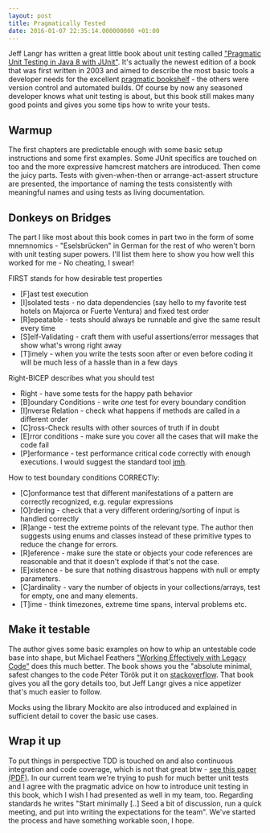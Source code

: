 ```yaml
---
layout: post
title: Pragmatically Tested
date: 2016-01-07 22:35:14.000000000 +01:00
---
```

Jeff Langr has written a great little book about unit testing called ["Pragmatic Unit Testing in Java 8 with JUnit"](https://pragprog.com/book/utj2/pragmatic-unit-testing-in-java-8-with-junit). It's actually the newest edition of a book that was first written in 2003 and aimed to describe the most basic tools a developer needs for the excellent [pragmatic bookshelf](https://pragprog.com/) - the others were version control and automated builds. Of course by now any seasoned developer knows what unit testing is about, but this book still makes many good points and gives you some tips how to write your tests.

## Warmup

The first chapters are predictable enough with some basic setup instructions and some first examples. Some JUnit specifics are touched on too and the more expressive hamcrest matchers are introduced. Then come the juicy parts. Tests with given-when-then or arrange-act-assert structure are presented, the importance of naming the tests consistently with meaningful names and using tests as living documentation.

## Donkeys on Bridges

The part I like most about this book comes in part two in the form of some mnemnomics - "Eselsbrücken" in German for the rest of who weren't born with unit testing super powers. I'll list them here to show you how well this worked for me - No cheating, I swear!

FIRST stands for how desirable test properties

* [F]ast test execution
* [I]solated tests - no data dependencies (say hello to my favorite test hotels on Majorca or Fuerte Ventura) and fixed test order
* [R]epeatable - tests should always be runnable and give the same result every time
* [S]elf-Validating - craft them with useful assertions/error messages that show what's wrong right away
* [T]imely - when you write the tests soon after or even before coding it will be much less of a hassle than in a few days

Right-BICEP describes what you should test

* Right - have some tests for the happy path behavior
* [B]oundary Conditions - write _one_ test for every boundary condition
* [I]nverse Relation - check what happens if methods are called in a different order
* [C]ross-Check results with other sources of truth if in doubt
* [E]rror conditions - make sure you cover all the cases that will make the code fail
* [P]erformance - test performance critical code correctly with enough executions. I would suggest the standard tool [jmh](http://openjdk.java.net/projects/code-tools/jmh/).

How to test boundary conditions CORRECTly:

* [C]onformance test that different manifestations of a pattern are correctly recognized, e.g. regular expressions
* [O]rdering - check that a very different ordering/sorting of input is handled correctly
* [R]ange - test the extreme points of the relevant type. The author then suggests using enums and classes instead of these primitive types to reduce the change for errors.
* [R]eference - make sure the state or objects your code references are reasonable and that it doesn't explode if that's not the case.
* [E]xistence - be sure that nothing disastrous happens with null or empty parameters.
* [C]ardinality - vary the number of objects in your collections/arrays, test for empty, one and many elements.
* [T]ime - think timezones, extreme time spans, interval problems etc.

## Make it testable

The author gives some basic examples on how to whip an untestable code base into shape, but Michael Feathers ["Working Effectively with Legacy Code"](http://www.pearsonhighered.com/educator/product/Working-Effectively-with-Legacy-Code/9780131177055.page) does this much better. The book shows you the "absolute minimal, safest changes to the code Péter Török put it on [stackoverflow](http://programmers.stackexchange.com/questions/122014/what-are-the-key-points-of-working-effectively-with-legacy-code). That book gives you all the gory details too, but Jeff Langr gives a nice appetizer that's much easier to follow.

Mocks using the library Mockito are also introduced and explained in sufficient detail to cover the basic use cases.

## Wrap it up

To put things in perspective TDD is touched on and also continuous integration and code coverage, which is not that great btw - [see this paper (PDF)](https://cs.uwaterloo.ca/~rtholmes/papers/icse_2014_inozemtseva.pdf). In our current team we're trying to push for much better unit tests and I agree with the pragmatic advice on how to introduce unit testing in this book, which I wish I had presented as well in my team, too. Regarding standards he writes "Start minimally [..] Seed a bit of discussion, run a quick meeting, and put into writing the expectations for the team". We've started the process and have something workable soon, I hope.


